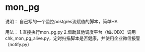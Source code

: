 # mon_pg

说明：
自己写的一个监控postgres流赋值的脚本，简单HA

用法：
1.直接执行mon_pg.py
2.借助其他调度平台（如JOBX）调用chk_mon_pg_alive.py，定时扫描脚本是否健康，并使用企业微信报警（notify.py）
